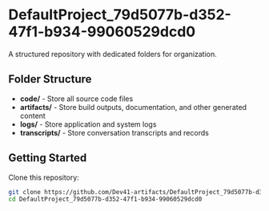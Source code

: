 # DefaultProject_79d5077b-d352-47f1-b934-99060529dcd0
A structured repository with dedicated folders for organization.

## Folder Structure

- **code/** - Store all source code files
- **artifacts/** - Store build outputs, documentation, and other generated content
- **logs/** - Store application and system logs
- **transcripts/** - Store conversation transcripts and records

## Getting Started

Clone this repository:
```bash
git clone https://github.com/Dev41-artifacts/DefaultProject_79d5077b-d352-47f1-b934-99060529dcd0
cd DefaultProject_79d5077b-d352-47f1-b934-99060529dcd0
```

